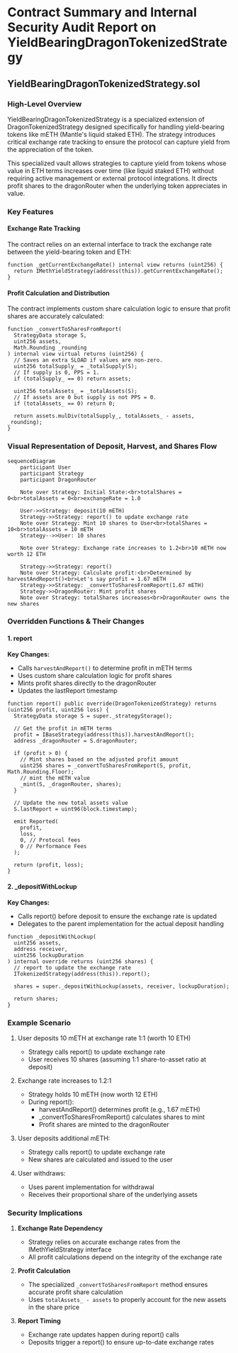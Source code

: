 # Contract Summary and Internal Security Audit Report on YieldBearingDragonTokenizedStrategy

## YieldBearingDragonTokenizedStrategy.sol

### High-Level Overview

YieldBearingDragonTokenizedStrategy is a specialized extension of DragonTokenizedStrategy designed specifically for handling yield-bearing tokens like mETH (Mantle's liquid staked ETH). The strategy introduces critical exchange rate tracking to ensure the protocol can capture yield from the appreciation of the token.

This specialized vault allows strategies to capture yield from tokens whose value in ETH terms increases over time (like liquid staked ETH) without requiring active management or external protocol integrations. It directs profit shares to the dragonRouter when the underlying token appreciates in value.

### Key Features

#### Exchange Rate Tracking

The contract relies on an external interface to track the exchange rate between the yield-bearing token and ETH:

```solidity
function _getCurrentExchangeRate() internal view returns (uint256) {
  return IMethYieldStrategy(address(this)).getCurrentExchangeRate();
}
```

#### Profit Calculation and Distribution

The contract implements custom share calculation logic to ensure that profit shares are accurately calculated:

```solidity
function _convertToSharesFromReport(
  StrategyData storage S,
  uint256 assets,
  Math.Rounding _rounding
) internal view virtual returns (uint256) {
  // Saves an extra SLOAD if values are non-zero.
  uint256 totalSupply_ = _totalSupply(S);
  // If supply is 0, PPS = 1.
  if (totalSupply_ == 0) return assets;

  uint256 totalAssets_ = _totalAssets(S);
  // If assets are 0 but supply is not PPS = 0.
  if (totalAssets_ == 0) return 0;

  return assets.mulDiv(totalSupply_, totalAssets_ - assets, _rounding);
}
```

### Visual Representation of Deposit, Harvest, and Shares Flow

```mermaid
sequenceDiagram
    participant User
    participant Strategy
    participant DragonRouter

    Note over Strategy: Initial State:<br>totalShares = 0<br>totalAssets = 0<br>exchangeRate = 1.0

    User->>Strategy: deposit(10 mETH)
    Strategy->>Strategy: report() to update exchange rate
    Note over Strategy: Mint 10 shares to User<br>totalShares = 10<br>totalAssets = 10 mETH
    Strategy-->>User: 10 shares

    Note over Strategy: Exchange rate increases to 1.2<br>10 mETH now worth 12 ETH

    Strategy->>Strategy: report()
    Note over Strategy: Calculate profit:<br>Determined by harvestAndReport()<br>Let's say profit = 1.67 mETH
    Strategy->>Strategy: _convertToSharesFromReport(1.67 mETH)
    Strategy->>DragonRouter: Mint profit shares
    Note over Strategy: totalShares increases<br>DragonRouter owns the new shares
```

### Overridden Functions & Their Changes

#### 1. report

**Key Changes:**

- Calls `harvestAndReport()` to determine profit in mETH terms
- Uses custom share calculation logic for profit shares
- Mints profit shares directly to the dragonRouter
- Updates the lastReport timestamp

```solidity
function report() public override(DragonTokenizedStrategy) returns (uint256 profit, uint256 loss) {
  StrategyData storage S = super._strategyStorage();

  // Get the profit in mETH terms
  profit = IBaseStrategy(address(this)).harvestAndReport();
  address _dragonRouter = S.dragonRouter;

  if (profit > 0) {
    // Mint shares based on the adjusted profit amount
    uint256 shares = _convertToSharesFromReport(S, profit, Math.Rounding.Floor);
    // mint the mETH value
    _mint(S, _dragonRouter, shares);
  }

  // Update the new total assets value
  S.lastReport = uint96(block.timestamp);

  emit Reported(
    profit,
    loss,
    0, // Protocol fees
    0 // Performance Fees
  );

  return (profit, loss);
}
```

#### 2. \_depositWithLockup

**Key Changes:**

- Calls report() before deposit to ensure the exchange rate is updated
- Delegates to the parent implementation for the actual deposit handling

```solidity
function _depositWithLockup(
  uint256 assets,
  address receiver,
  uint256 lockupDuration
) internal override returns (uint256 shares) {
  // report to update the exchange rate
  ITokenizedStrategy(address(this)).report();

  shares = super._depositWithLockup(assets, receiver, lockupDuration);

  return shares;
}
```

### Example Scenario

1. User deposits 10 mETH at exchange rate 1:1 (worth 10 ETH)

   - Strategy calls report() to update exchange rate
   - User receives 10 shares (assuming 1:1 share-to-asset ratio at deposit)

2. Exchange rate increases to 1.2:1

   - Strategy holds 10 mETH (now worth 12 ETH)
   - During report():
     - harvestAndReport() determines profit (e.g., 1.67 mETH)
     - \_convertToSharesFromReport() calculates shares to mint
     - Profit shares are minted to the dragonRouter

3. User deposits additional mETH:

   - Strategy calls report() to update exchange rate
   - New shares are calculated and issued to the user

4. User withdraws:
   - Uses parent implementation for withdrawal
   - Receives their proportional share of the underlying assets

### Security Implications

1. **Exchange Rate Dependency**

   - Strategy relies on accurate exchange rates from the IMethYieldStrategy interface
   - All profit calculations depend on the integrity of the exchange rate

2. **Profit Calculation**

   - The specialized `_convertToSharesFromReport` method ensures accurate profit share calculation
   - Uses `totalAssets_ - assets` to properly account for the new assets in the share price

3. **Report Timing**
   - Exchange rate updates happen during report() calls
   - Deposits trigger a report() to ensure up-to-date exchange rates
